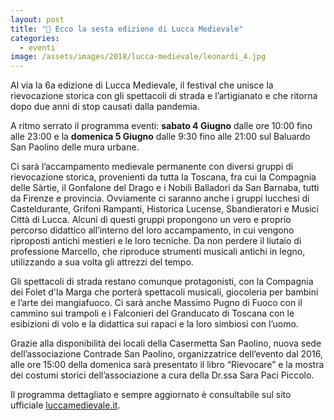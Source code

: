 ```yaml
---
layout: post
title: "🎪 Ecco la sesta edizione di Lucca Medievale"
categories:
  - eventi
image: /assets/images/2018/lucca-medievale/leonardi_4.jpg
---
```


Al via la 6a edizione di Lucca Medievale, il festival che unisce la rievocazione
storica con gli spettacoli di strada e l’artigianato e che ritorna dopo due anni
di stop causati dalla pandemia.

A ritmo serrato il programma eventi: **sabato 4 Giugno** dalle ore 10:00 fino alle
23:00 e la **domenica 5 Giugno** dalle 9:30 fino alle 21:00 sul Baluardo San Paolino
delle mura urbane.

<!-- more -->

Ci sarà l’accampamento medievale permanente con diversi gruppi di rievocazione
storica, provenienti da tutta la Toscana, fra cui la Compagnia delle Sàrtie, il
Gonfalone del Drago e i Nobili Balladori da San Barnaba, tutti da Firenze e
provincia. Ovviamente ci saranno anche i gruppi lucchesi di Casteldurante,
Grifoni Rampanti, Historica Lucense, Sbandieratori e Musici Città di Lucca.
Alcuni di questi gruppi propongono un vero e proprio percorso didattico
all’interno del loro accampamento, in cui vengono riproposti antichi mestieri e
le loro tecniche. Da non perdere il liutaio di professione Marcello, che
riproduce strumenti musicali antichi in legno, utilizzando a sua volta gli
attrezzi del tempo.

Gli spettacoli di strada restano comunque protagonisti, con la Compagnia dei
Folet d'la Marga che porterà spettacoli musicali, giocoleria per bambini e
l’arte dei mangiafuoco. Ci sarà anche Massimo Pugno di Fuoco con il cammino sui
trampoli e i Falconieri del Granducato di Toscana con le esibizioni di volo e la
didattica sui rapaci e la loro simbiosi con l’uomo.

Grazie alla disponibilità dei locali della Casermetta San Paolino, nuova sede
dell’associazione Contrade San Paolino, organizzatrice dell’evento dal 2016,
alle ore 15:00 della domenica sarà presentato il libro “Rievocare” e la mostra
dei costumi storici dell’associazione a cura della Dr.ssa Sara Paci Piccolo.

Il programma dettagliato e sempre aggiornato è consultabile sul sito ufficiale
[luccamedievale.it](https://luccamedievale.it).
